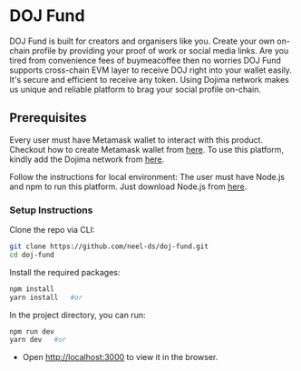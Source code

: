 # DOJ Fund
DOJ Fund is built for creators and organisers like you. Create your own on-chain profile by providing your proof of work or social media links. Are you tired from convenience fees of buymeacoffee then no worries DOJ Fund supports cross-chain EVM layer to receive DOJ right into your wallet easily. It's secure and efficient to receive any token. Using Dojima network makes us unique and reliable platform to brag your social profile on-chain.

## Prerequisites

Every user must have Metamask wallet to interact with this product. Checkout how to create Metamask wallet from [here](https://polygon.technology/blog/getting-started-with-metamask-on-polygon). To use this platform, kindly add the Dojima network from [here](https://wallet.dojima.network/wallet/get-started). 

Follow the instructions for local environment: The user must have Node.js and npm to run this platform. Just download Node.js from [here](https://nodejs.org/en/download/).

### Setup Instructions

Clone the repo via CLI:

```sh
git clone https://github.com/neel-ds/doj-fund.git 
cd doj-fund
```

Install the required packages:

```sh
npm install
yarn install   #or
```

In the project directory, you can run:

```sh
npm run dev
yarn dev   #or
```

- Open [http://localhost:3000](http://localhost:3000) to view it in the browser.
